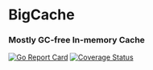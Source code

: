 # BigCache

### Mostly GC-free In-memory Cache

[![Go Report Card](https://goreportcard.com/badge/github.com/quangtung97/bigcache)](https://goreportcard.com/report/github.com/quangtung97/bigcache)
[![Coverage Status](https://coveralls.io/repos/github/QuangTung97/bigcache/badge.svg?branch=master)](https://coveralls.io/github/QuangTung97/bigcache?branch=master)
